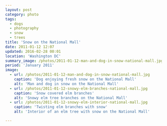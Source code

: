 ```yaml
---
layout: post
category: photo
tags:
  - dogs
  - photography
  - snow
  - trees
title: 'Snow on the National Mall'
date: 2011-01-12 12:07
updated: 2016-02-28 00:01
location: 'Washington DC'
summary_image: /photos/2011-01-12-man-and-dog-in-snow-national-mall.jpg
period: 'January 2011'
image:
  - url: /photos/2011-01-12-man-and-dog-in-snow-national-mall.jpg
    caption: 'Dog enjoying fresh snow on the National Mall'
    alt: 'Man and dog in snow on the National Mall'
  - url: /photos/2011-01-12-snowy-elm-branches-national-mall.jpg
    caption: 'Snow covered elm branches'
    alt: 'Snowy elm tree branches on the National Mall'
  - url: /photos/2011-01-12-snowy-elm-interior-national-mall.jpg
    caption: 'Twisting elm branches with snow'
    alt: 'Interior of an elm tree with snow on the National Mall'

---
```

